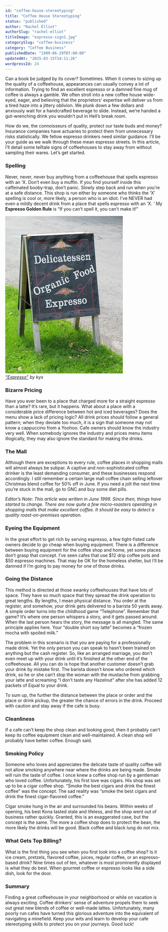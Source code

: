 ```yaml
---
id: "coffee-house-stereotyping"
title: "Coffee House Stereotyping"
status: "published"
author: "Rachel Elliot"
authorSlug: "rachel-elliot"
titleImage: "expresso-sign1.jpg"
categorySlug: "coffee-business"
category: "Coffee Business"
publishedDate: "1999-06-29T07:00:00"
updatedAt: "2025-03-15T14:11:26"
wordpressId: 24
---
```


Can a book be judged by its cover? Sometimes. When it comes to sizing up the quality of a coffeehouse, appearances can usually convey a lot of information. Trying to find an excellent espresso or a damned fine mug of coffee is always a gamble. We often stroll into a new coffee house wide-eyed, eager, and believing that the proprietors’ expertise will deliver us from a tired haze into a jittery oblivion. We plunk down a few dollars and anxiously wait for a handcrafted beverage to slide. Instead, we’re handed a gut-wrenching drink you wouldn’t put in Hell’s break room.

How do we, the connoisseurs of quality, protect our taste buds and money? Insurance companies have actuaries to protect them from unnecessary risks statistically. We fellow espresso drinkers need similar guidance. I’ll be your guide as we walk through these mean espresso streets. In this article, I’ll detail some telltale signs of coffeehouses to stay away from without sampling their wares. Let’s get started.

### Spelling

Never, never, never buy anything from a coffeehouse that spells espresso with an ‘X. Don’t even buy a muffin. If you find yourself inside this caffeinated booby-trap, don’t panic. Slowly step back and run when you’re at a safe distance. This shop is run either by someone who thinks the ‘X’ spelling is cool or, more likely, a person who is an idiot. I’ve NEVER had even a mildly decent drink from a place that spells espresso with an ‘X. ‘ My **Espresso Golden Rule** is “If you can’t spell it, you can’t make it!”

![expresso sign](expresso-sign1.jpg)  
*[“Expresso”](https://www.flickr.com/photos/kyz/2732787231/in/photostream/) by kyx*

### Bizarre Pricing

Have you ever been to a place that charged more for a straight espresso than a latte? It’s rare, but it happens. What about a place with a considerable price difference between hot and iced beverages? Does the menu show a lack of pricing logic? All drink prices should follow a general pattern; when they deviate too much, it is a sign that someone may not know a cappuccino from a Yoohoo. Cafe owners should know the industry very well. When somebody ignores the industry and prices menu items illogically, they may also ignore the standard for making the drinks.

### The Mall

Although there are exceptions to every rule, coffee places in shopping malls will almost always be subpar. A captive and non-sophisticated coffee drinker is the least demanding consumer, and these businesses respond accordingly. I still remember a certain large mall coffee chain selling leftover Christmas blend coffee for 50% off in June. If you need a jolt the next time you’re stuck in the mall, go to GNC and buy some diet pills.

*Editor’s Note: This article was written in June 1999. Since then, things have started to change. There are now quite a few micro-roasters operating in shopping malls that make excellent coffee. It should be easy to detect a quality roast-on-premises operation.*

### Eyeing the Equipment

In the great effort to get rich by serving espresso, a few tight-fisted cafe owners decide to go cheap when buying equipment. There is a difference between buying equipment for the coffee shop and home, yet some places don’t grasp that concept. I’ve seen cafes that use $12 drip coffee pots and $50 espresso machines. That may be OK for the homeless shelter, but I’ll be damned if I’m going to pay money for one of those drinks.

### Going the Distance

This method is directed at those swanky coffeehouses that have lots of space. They have so much space that they spread the drink operation to great lengths. By lengths, I mean physical distance. You order at the register, and somehow, your drink gets delivered to a barista 50 yards away. A simple order turns into the childhood game “Telephone”. Remember that game? It’s where one person whispers a story, and it gets passed around. When the last person hears the story, the message is all mangled. The same principle applies here. Your “double short soy latte” becomes a “frozen mocha with spoiled milk.”

The problem in this scenario is that you are paying for a professionally made drink. Yet the only person you can speak to hasn’t been trained on anything but the cash register. So, like an arranged marriage, you don’t even meet up with your drink until it’s finished at the other end of the coffeehouse. All you can do is hope that another customer doesn’t grab your drink by mistake first. The barista doesn’t know who ordered which drink, so he or she can’t stop the woman with the mustache from grabbing your latte and screaming “I don’t taste any Hazelnut” after she has added 12 packets of Equal to your drink.

To sum up, the further the distance between the place or order and the place or drink pickup, the greater the chance of errors in the drink. Proceed with caution and stay away if the cafe is busy.

### Cleanliness

If a cafe can’t keep the shop clean and looking good, then it probably can’t keep its coffee equipment clean and well-maintained. A clean shop will probably have better coffee. Enough said.

### Smoking Policy

Someone who loves and appreciates the delicate taste of quality coffee will not allow smoking anywhere near where the drinks are being made. Smoke will ruin the taste of coffee. I once knew a coffee shop run by a gentleman who loved coffee. Unfortunately, his first love was cigars. His shop was set up to be a cigar coffee shop. “Smoke the best cigars and drink the finest coffee” was the concept. The sad reality was “smoke the best cigars and drink the finest cigar-flavored coffee.”

Cigar smoke hung in the air and surrounded his beans. Within weeks of opening, his best Kona tasted stale and lifeless, and the shop went out of business rather quickly. Granted, this is an exaggerated case, but the concept is the same. The more a coffee shop does to protect the bean, the more likely the drinks will be good. Black coffee and black lung do not mix.

### What Gets Top Billing?

What is the first thing you see when you first look into a coffee shop? Is it ice cream, pretzels, flavored coffee, juices, regular coffee, or an espresso-based drink? Nine times out of ten, whatever is most prominently displayed is what they do best. When gourmet coffee or espresso looks like a side dish, look for the door.

### Summary

Finding a great coffeehouse in your neighborhood or while on vacation is always exciting. Coffee drinkers’ sense of adventure propels them to seek out great new blends of coffee or well-made lattes. Unfortunately, many poorly run cafes have turned this glorious adventure into the equivalent of navigating a minefield. Keep your wits and learn to develop your cafe stereotyping skills to protect you on your journeys. Good luck!
